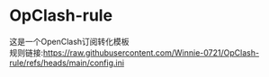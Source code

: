 # OpClash-rule
这是一个OpenClash订阅转化模板  
规则链接:https://raw.githubusercontent.com/Winnie-0721/OpClash-rule/refs/heads/main/config.ini
